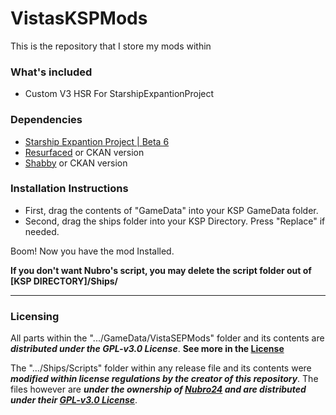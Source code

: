 # VistasKSPMods
This is the repository that I store my mods within

### What's included
- Custom V3 HSR For StarshipExpantionProject


### Dependencies

- [Starship Expantion Project | Beta 6](https://github.com/Kari1407/Starship-Expansion-Project/releases/tag/v3.0.0-b6)
- [Resurfaced](https://github.com/Tantares/Resurfaced/releases/) or CKAN version
- [Shabby](https://github.com/KSPModdingLibs/Shabby/releases) or CKAN version

### Installation Instructions
- First, drag the contents of "GameData" into your KSP GameData folder.
- Second, drag the ships folder into your KSP Directory. Press "Replace" if needed.

Boom! Now you have the mod Installed.

**If you don't want Nubro's script, you may delete the script folder out of [KSP DIRECTORY]/Ships/**

---

### Licensing

All parts within the ".../GameData/VistaSEPMods" folder and its contents are ***distributed under the GPL-v3.0 License***. **See more in the [License](https://github.com/vistastudios1/VistasKSPMods/blob/main/LICENSE)**

The ".../Ships/Scripts" folder within any release file and its contents were ***modified within license regulations by the creator of this repository***. The files however are ***under the ownership of [Nubro24](https://github.com/Nubro24/KSP_Starship-kOS-Interface/tree/main) and are distributed under their [GPL-v3.0 License](https://github.com/Nubro24/KSP_Starship-kOS-Interface/blob/main/LICENSE)***.
